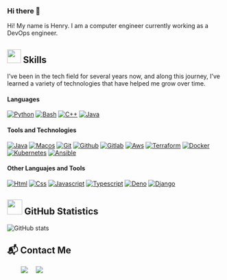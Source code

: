 ### Hi there 👋

Hi! My name is Henry. I am a computer engineer currently working as a DevOps engineer.

## <img src = "https://media2.giphy.com/media/QssGEmpkyEOhBCb7e1/giphy.gif?cid=ecf05e47a0n3gi1bfqntqmob8g9aid1oyj2wr3ds3mg700bl&rid=giphy.gif" width = 32px>  Skills

<p align="center">
  
I’ve been in the tech field for several years now, and along this journey, I’ve learned a variety of technologies that have helped me grow over time.

#### Languages
  [![Python](https://skillicons.dev/icons?i=py "Python")](https://skillicons.dev)
  [![Bash](https://skillicons.dev/icons?i=bash "Bash")](https://skillicons.dev)
  [![C++](https://skillicons.dev/icons?i=cpp "C++")](https://skillicons.dev)
  [![Java](https://skillicons.dev/icons?i=java "Java")](https://skillicons.dev)

#### Tools and Technologies
  
  [![Java](https://skillicons.dev/icons?i=linux "Linux")](https://skillicons.dev)
  [![Macos](https://skillicons.dev/icons?i=apple "Macos")](https://skillicons.dev)
  [![Git](https://skillicons.dev/icons?i=git "Git")](https://skillicons.dev)
  [![Github](https://skillicons.dev/icons?i=github "Github")](https://skillicons.dev)
  [![Gitlab](https://skillicons.dev/icons?i=gitlab "Gitlab")](https://skillicons.dev)
  [![Aws](https://skillicons.dev/icons?i=aws "Aws")](https://skillicons.dev)
  [![Terraform](https://skillicons.dev/icons?i=terraform "Terraform")](https://skillicons.dev)
  [![Docker](https://skillicons.dev/icons?i=docker "Docker")](https://skillicons.dev)
  [![Kubernetes](https://skillicons.dev/icons?i=kubernetes "Kubernetes")](https://skillicons.dev)
  [![Ansible](https://skillicons.dev/icons?i=ansible "Ansible")](https://skillicons.dev)

#### Other Languajes and Tools

[![Html](https://skillicons.dev/icons?i=html "Html")](https://skillicons.dev)
[![Css](https://skillicons.dev/icons?i=css "Css")](https://skillicons.dev)
[![Javascript](https://skillicons.dev/icons?i=javascript "Javascript")](https://skillicons.dev)
[![Typescript](https://skillicons.dev/icons?i=typescript "Typescript")](https://skillicons.dev)
[![Deno](https://skillicons.dev/icons?i=deno "Deno")](https://skillicons.dev)
[![Django](https://skillicons.dev/icons?i=django "Django")](https://skillicons.dev)

</p>

## <img src = "https://i.pinimg.com/originals/65/c4/f4/65c4f452571be1261e9c623f7da488ac.gif" width = 35px> GitHub Statistics 
![GitHub stats](https://github-readme-stats.vercel.app/api?username=enaraque&show_icons=true&theme=tokyonight)

## 📬 Contact Me

&nbsp; &nbsp; &nbsp; &nbsp; <a href="https://www.linkedin.com/in/enrique-araque-espinosa-b1ba65230/"><img src="https://skillicons.dev/icons?i=linkedin" /></a> &nbsp;&nbsp;&nbsp;
<a href="mailto:enriquearakes@gmail.com"><img src="https://skillicons.dev/icons?i=gmail" /></a> &nbsp; &nbsp;
